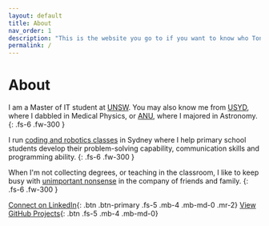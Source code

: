 ```yaml
---
layout: default
title: About
nav_order: 1
description: "This is the website you go to if you want to know who Tony Le is." 
permalink: /
---
```


# About

I am a Master of IT student at [UNSW](https://www.unsw.edu.au). You may also know me from [USYD](https://www.sydney.edu.au), where I dabbled in Medical Physics, or [ANU](https://www.anu.edu.au), where I majored in Astronomy. 
{: .fs-6 .fw-300 }

I run [coding and robotics classes](https://jnrengineers.com.au) in Sydney where I help primary school students develop their problem-solving capability, communication skills and programming ability. 
{: .fs-6 .fw-300 }

When I'm not collecting degrees, or teaching in the classroom, I like to keep busy with [unimportant nonsense]() in the company of friends and family.
{: .fs-6 .fw-300 }

[Connect on LinkedIn](https://www.linkedin.com/in/tonyfle){: .btn .btn-primary .fs-5 .mb-4 .mb-md-0 .mr-2}
[View GitHub Projects](https://github.com/tfle){: .btn .fs-5 .mb-4 .mb-md-0}

